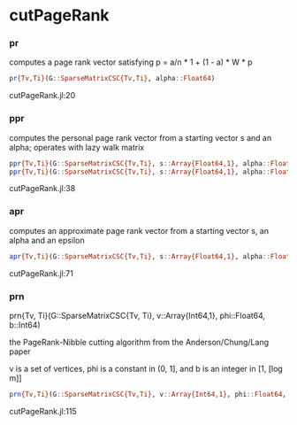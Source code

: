 # cutPageRank
### pr
computes a page rank vector satisfying p = a/n * 1 + (1 - a) * W * p 


```julia
pr{Tv,Ti}(G::SparseMatrixCSC{Tv,Ti}, alpha::Float64)
```

cutPageRank.jl:20



### ppr
computes the personal page rank vector from a starting vector s and an alpha; operates with lazy walk matrix 


```julia
ppr{Tv,Ti}(G::SparseMatrixCSC{Tv,Ti}, s::Array{Float64,1}, alpha::Float64)
ppr{Tv,Ti}(G::SparseMatrixCSC{Tv,Ti}, s::Array{Float64,1}, alpha::Float64, niter::Int64)
```

cutPageRank.jl:38



### apr
computes an approximate page rank vector from a starting vector s, an alpha and an epsilon 


```julia
apr{Tv,Ti}(G::SparseMatrixCSC{Tv,Ti}, s::Array{Float64,1}, alpha::Float64, eps::Float64)
```

cutPageRank.jl:71



### prn
prn{Tv, Ti}(G::SparseMatrixCSC{Tv, Ti}, v::Array{Int64,1}, phi::Float64, b::Int64)

the PageRank-Nibble cutting algorithm from the Anderson/Chung/Lang paper

v is a set of vertices, phi is a constant in (0, 1], and b is an integer in [1, [log m]]


```julia
prn{Tv,Ti}(G::SparseMatrixCSC{Tv,Ti}, v::Array{Int64,1}, phi::Float64, b::Int64)
```

cutPageRank.jl:115



